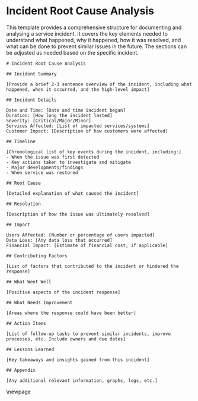 # Incident Root Cause Analysis

This template provides a comprehensive structure for documenting and analysing a service incident.
It covers the key elements needed to understand what happened, why it happened, how it was resolved, and what can be done to prevent similar issues in the future.
The sections can be adjusted as needed based on the specific incident.

```plain
# Incident Root Cause Analysis

## Incident Summary

[Provide a brief 2-3 sentence overview of the incident, including what happened, when it occurred, and the high-level impact]

## Incident Details

Date and Time: [Date and time incident began]
Duration: [How long the incident lasted]
Severity: [Critical/Major/Minor]
Services Affected: [List of impacted services/systems]
Customer Impact: [Description of how customers were affected]

## Timeline

[Chronological list of key events during the incident, including:]
- When the issue was first detected
- Key actions taken to investigate and mitigate
- Major developments/findings
- When service was restored

## Root Cause

[Detailed explanation of what caused the incident]

## Resolution

[Description of how the issue was ultimately resolved]

## Impact

Users Affected: [Number or percentage of users impacted]
Data Loss: [Any data loss that occurred]
Financial Impact: [Estimate of financial cost, if applicable]

## Contributing Factors

[List of factors that contributed to the incident or hindered the response]

## What Went Well

[Positive aspects of the incident response]

## What Needs Improvement

[Areas where the response could have been better]

## Action Items

[List of follow-up tasks to prevent similar incidents, improve processes, etc. Include owners and due dates]

## Lessons Learned

[Key takeaways and insights gained from this incident]

## Appendix

[Any additional relevant information, graphs, logs, etc.]
````

<!-- Leave the rest of this page blank -->
\newpage
